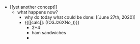 - [[yet another concept]]
    - what happens now?
        - why do today what could be done: [[June 27th, 2020]]
        - {{[[calc]]: ((O3Jz6XNo_))}}
            - 2+4
            - ham sandwiches
            - 
